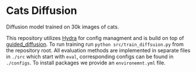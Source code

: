 # Cats Diffusion

Diffusion model trained on 30k images of cats.

This repository utilizes [Hydra](https://hydra.cc/docs/intro/) for config managment and is build on top of [guided_diffusion](https://github.com/openai/guided-diffusion/).
To run training run `python src/train_diffsuion.py` from the repository root. 
All evaluation methods are implemented in separate files in `./src` which start with `eval`, corresponding configs can be found in `./configs`.
To install packages we provide an `environemnt.yml` file.
